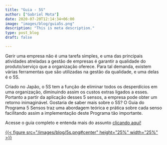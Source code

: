 ```yaml
---
title: "Guia - 5S"
author: ["Gabriel Mota"]
date: 2020-07-20T12:14:34+06:00
image: "images/blog/guia5s.png"
description: "This is meta description."
type: post_blog
draft: false

---
```


Gerir uma empresa não é uma tarefa simples, e uma das principais
atividades atreladas a gestão de empresas é garantir a qualidade do
produto/serviço que a organização oferece. Para tal demanda, existem várias
ferramentas que são utilizadas na gestão da qualidade, e uma delas é o 5S.

Criado no Japão, o 5S tem a função de eliminar todos os desperdícios
em uma organização, diminuindo assim os custos extras ligados a esses.
Portanto a partir da aplicação desses 5 sensos, a empresa pode obter um
retorno inimaginável. Gostaria de saber mais sobre o 5S? O Guia do Programa
5 Sensos traz uma abordagem teórica e prática sobre cada senso facilitando
assim a implementação deste Programa tão importante.

Acesse o guia completo e entenda mais do assunto [clicando aqui!](https://drive.google.com/file/d/1SYWQ-8LNN3F5vB_PGoi0IpnpTsLd_Thp/view?usp=sharing)

[{{< figure src="/images/blog/5s.png#center" height="25%" width="25%" >}}](https://drive.google.com/file/d/1SYWQ-8LNN3F5vB_PGoi0IpnpTsLd_Thp/view?usp=sharing) 
